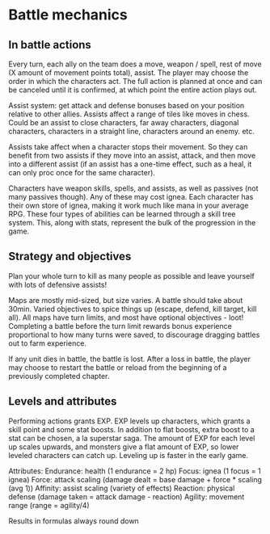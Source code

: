 # Battle mechanics

## In battle actions

Every turn, each ally on the team does a move, weapon / spell, rest of move (X amount of movement points total), assist. The player may choose the order in which the characters act. The full action is planned at once and can be canceled until it is confirmed, at which point the entire action plays out.

Assist system: get attack and defense bonuses based on your position relative to other allies. Assists affect a range of tiles like moves in chess. Could be an assist to close characters, far away characters, diagonal characters, characters in a straight line, characters around an enemy. etc.

Assists take affect when a character stops their movement. So they can benefit from two assists if they move into an assist, attack, and then move into a different assist (if an assist has a one-time effect, such as a heal, it can only proc once for the same character).

Characters have weapon skills, spells, and assists, as well as passives (not many passives though). Any of these may cost ignea. Each character has their own store of ignea, making it work much like mana in your average RPG. These four types of abilities can be learned through a skill tree system. This, along with stats, represent the bulk of the progression in the game.

## Strategy and objectives

Plan your whole turn to kill as many people as possible and leave yourself with lots of defensive assists!

Maps are mostly mid-sized, but size varies. A battle should take about 30min. Varied objectives to spice things up (escape, defend, kill target, kill all). All maps have turn limits, and most have optional objectives - loot! Completing a battle before the turn limit rewards bonus experience proportional to how many turns were saved, to discourage dragging battles out to farm experience.

If any unit dies in battle, the battle is lost. After a loss in battle, the player may choose to restart the battle or reload from the beginning of a previously completed chapter.

## Levels and attributes

Performing actions grants EXP. EXP levels up characters, which grants a skill point and some stat boosts. In addition to flat boosts, extra boost to a stat can be chosen, a la superstar saga. The amount of EXP for each level up scales upwards, and monsters give a flat amount of EXP, so lower leveled characters can catch up. Leveling up is faster in the early game.

Attributes:
Endurance: health (1 endurance = 2 hp)
Focus: ignea (1 focus = 1 ignea)
Force: attack scaling (damage dealt = base damage + force * scaling (avg 1))
Affinity: assist scaling (variety of effects)
Reaction: physical defense (damage taken = attack damage - reaction)
Agility: movement range (range = agility/4)

Results in formulas always round down
